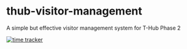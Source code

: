 # thub-visitor-management
A simple but effective visitor management system for T-Hub Phase 2


[![time tracker](https://wakatime.com/badge/github/sanath1599/thub-visitor-management.svg)](https://wakatime.com/badge/github/sanath1599/thub-visitor-management)

